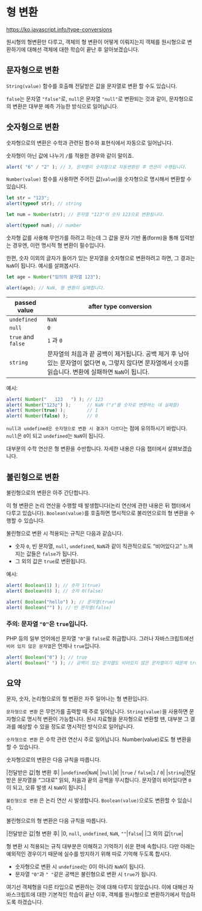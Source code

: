 # 형 변환

https://ko.javascript.info/type-conversions

원시형의 형변환만 다루고, 객체의 형 변환이 어떻게 이뤄지는지 객체를 원시형으로 변환하기에 대해선 객체에 대한 학습이 끝난 후 알아보겠습니다.

## 문자형으로 변환

`String(value)` 함수를 호출해 전달받은 값을 문자열로 변환 할 수도 있습니다.

`false`는 문자열 `"false"`로, `null`은 문자열 `"null"`로 변환되는 것과 같이, 문자형으로의 변환은 대부분 예측 가능한 방식으로 일어납니다.

## 숫자형으로 변환

숫자형으로의 변환은 수학과 관련된 함수와 표현식에서 자동으로 일어납니다.

숫자형이 아닌 값에 나누기 `/`를 적용한 경우와 같이 말이죠.

```js
alert( "6" / "2" ); // 3, 문자열이 숫자형으로 자동변환된 후 연산이 수행됩니다.
```

`Number(value)` 함수를 사용하면 주어진 값(`value`)을 숫자형으로 명시해서 변환할 수 있습니다.

```js
let str = "123";
alert(typeof str); // string

let num = Number(str); // 문자열 "123"이 숫자 123으로 변환됩니다.

alert(typeof num); // number
```

숫자형 값를 사용해 무언가를 하려고 하는데 그 값을 문자 기반 폼(form)을 통해 입력받는 경우엔, 이런 명시적 형 변환이 필수입니다.

한편, 숫자 이외의 글자가 들어가 있는 문자열을 숫자형으로 변환하려고 하면, 그 결과는 `NaN`이 됩니다. 예시를 살펴봅시다.

```js
let age = Number("임의의 문자열 123");

alert(age); // NaN, 형 변환이 실패합니다.
```

|passed value|after type conversion|
|---|---|
|`undefined`|`NaN`|
|`null`|`0`|
|`true` and `false`|`1` 과 `0`|
|`string`|문자열의 처음과 끝 공백이 제거됩니다. 공백 제거 후 남아있는 문자열이 없다면 `0`, 그렇지 않다면 문자열에서 `숫자`를 읽습니다. 변환에 실패하면 `NaN`이 됩니다.|

예시:

```js
alert( Number("   123   ") ); // 123
alert( Number("123z") );      // NaN ("z"를 숫자로 변환하는 데 실패함)
alert( Number(true) );        // 1
alert( Number(false) );       // 0
```

`null과 undefined은 숫자형으로 변환 시 결과가 다르다`는 점에 유의하시기 바랍니다. `null`은 `0`이 되고 `undefined`는 `NaN`이 됩니다.

대부분의 수학 연산은 형 변환을 수반합니다. 자세한 내용은 다음 챕터에서 살펴보겠습니다.

## 불린형으로 변환

불린형으로의 변환은 아주 간단합니다.

이 형 변환은 논리 연산을 수행할 때 발생합니다(논리 연산에 관한 내용은 뒤 챕터에서 다루고 있습니다). `Boolean(value)`를 호출하면 명시적으로 불리언으로의 형 변환을 수행할 수 있습니다.

불린형으로 변환 시 적용되는 규칙은 다음과 같습니다.

* 숫자 `0`, 빈 문자열, `null`, `undefined`, `NaN`과 같이 직관적으로도 “비어있다고” 느껴지는 값들은 `false`가 됩니다.
* 그 외의 값은 `true`로 변환됩니다.

예시:

```js
alert( Boolean(1) ); // 숫자 1(true)
alert( Boolean(0) ); // 숫자 0(false)

alert( Boolean("hello") ); // 문자열(true)
alert( Boolean("") ); // 빈 문자열(false)
```

### 주의: 문자열 `"0"`은 `true`입니다.

PHP 등의 일부 언어에선 문자열 `"0"`을 `false`로 취급합니다. 그러나 자바스크립트에선 `비어 있지 않은 문자열`은 언제나 `true`입니다.

```js
alert( Boolean("0") ); // true
alert( Boolean(" ") ); // 공백이 있는 문자열도 비어있지 않은 문자열이기 때문에 true로 변환됩니다.
```

## 요약
문자, 숫자, 논리형으로의 형 변환은 자주 일어나는 형 변환입니다.

`문자형으로 변환` 은 무언가를 출력할 때 주로 일어납니다. `String(value)`을 사용하면 문자형으로 명시적 변환이 가능합니다. 원시 자료형을 문자형으로 변환할 땐, 대부분 그 결과를 예상할 수 있을 정도로 명시적인 방식으로 일어납니다.

`숫자형으로 변환` 은 수학 관련 연산시 주로 일어납니다. Number(value)로도 형 변환을 할 수 있습니다.

숫자형으로의 변환은 다음 규칙을 따릅니다.

|전달받은 값|형 변환 후|
|`undefined`|`NaN`|
|`null`|`0`|
|`true` / `false`|`1` / `0`|
|`string`|전달받은 문자열을 “그대로” 읽되, 처음과 끝의 공백을 무시합니다. 문자열이 비어있다면 `0`이 되고, 오류 발생 시 `NaN`이 됩니다.|


`불린형으로 변환` 은 논리 연산 시 발생합니다. `Boolean(value)`으로도 변환할 수 있습니다.

불린형으로의 형 변환은 다음 규칙을 따릅니다.

|전달받은 값|형 변환 후|
|0, `null`, `undefined`, `NaN`, `""`|`false`|
|그 외의 값|`true`|

형 변환 시 적용되는 규칙 대부분은 이해하고 기억하기 쉬운 편에 속합니다. 다만 아래는 예외적인 경우이기 때문에 실수를 방지하기 위해 따로 기억해 두도록 합시다.

* 숫자형으로 변환 시 `undefined`는 0이 아니라 `NaN`이 됩니다.
* 문자열 `"0"`과 `" "`같은 공백은 불린형으로 변환 시 `true`가 됩니다.


여기선 객체형을 다른 타입으로 변환하는 것에 대해 다루지 않았습니다. 이에 대해선 자바스크립트에 대한 기본적인 학습이 끝난 이후, 객체를 원시형으로 변환하기에서 학습하도록 하겠습니다.